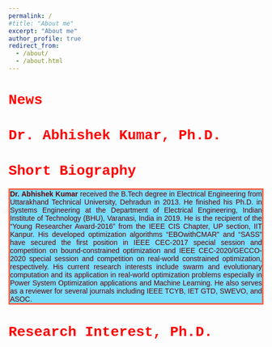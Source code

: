 ```yaml
---
permalink: /
#title: "About me"
excerpt: "About me"
author_profile: true
redirect_from: 
  - /about/
  - /about.html
---
```

<h1 style="color:Red;font-family:courier"> <b>News</b></h1>
<h1 style="color:Red;font-family:courier"> <b>Dr. Abhishek Kumar, Ph.D.</b></h1>
<h1 style="color:Red;font-family:courier"> <b>Short Biography</b></h1>
<p style="width = 2cm;background-color:rgba(106,218,255,0.9); color:rgba(98, 0, 0, 1);border:3px solid Tomato;text-align: justify;font-family:helvetica"> <b>Dr. Abhishek Kumar</b> received the B.Tech degree in Electrical Engineering from Uttarakhand Technical University, Dehradun in 2013. He finished his Ph.D. in Systems Engineering at the Department of Electrical Engineering, Indian Institute of Technology (BHU), Varanasi, India in 2019. He is the recipient of the “Young Researcher Award-2016” from the IEEE CIS Chapter, UP section, IIT Kanpur. His developed optimization algorithms “EBOwithCMAR” and “SASS” have secured the first position in IEEE CEC-2017 special session and competition on bound-constrained optimization and IEEE CEC-2020/GECCO-2020 special session and competition on real-world constrained optimization, respectively. His current research interests include swarm and evolutionary computation and its application in real-world optimization problems especially in Power System Optimization applications and Machine Learning. He also serves as a reviewer for several journals including IEEE TCYB, IET GTD, SWEVO, and ASOC. </p>
<h1 style="color:Red;font-family:courier"> <b>Research Interest, Ph.D.</b></h1>
<style>
div {
  background-color: rgba(106,218,255,0.9);
}
<\style>
   

